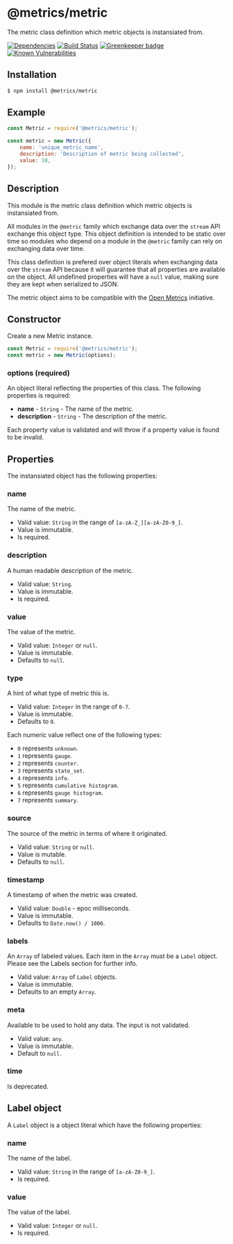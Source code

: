# @metrics/metric

The metric class definition which metric objects is instansiated from.

[![Dependencies](https://img.shields.io/david/metrics-js/metric.svg?style=flat-square)](https://david-dm.org/metrics-js/metric)
[![Build Status](http://img.shields.io/travis/metrics-js/metric/master.svg?style=flat-square)](https://travis-ci.org/metrics-js/metric)
[![Greenkeeper badge](https://badges.greenkeeper.io/metrics-js/metric.svg?style=flat-square)](https://greenkeeper.io/)
[![Known Vulnerabilities](https://snyk.io/test/github/metrics-js/metric/badge.svg?targetFile=package.json&style=flat-square)](https://snyk.io/test/github/metrics-js/metric?targetFile=package.json)

## Installation

```bash
$ npm install @metrics/metric
```

## Example

```js
const Metric = require('@metrics/metric');

const metric = new Metric({
    name: 'unique_metric_name',
    description: 'Description of metric being collected',
    value: 10,
});
```

## Description

This module is the metric class definition which metric objects is instansiated from.

All modules in the `@metric` family which exchange data over the `stream` API exchange
this object type. This object definition is intended to be static over time so modules
who depend on a module in the `@metric` family can rely on exchanging data over time.

This class definition is prefered over object literals when exchanging data over the
`stream` API because it will guarantee that all properties are available on the
object. All undefined properties will have a `null` value, making sure they are kept
when serialized to JSON.

The metric object aims to be compatible with the [Open Metrics](https://github.com/OpenObservability/OpenMetrics)
initiative.

## Constructor

Create a new Metric instance.

  ```js
 const Metric = require('@metrics/metric');
 const metric = new Metric(options);
 ```

### options (required)

An object literal reflecting the properties of this class. The following properties
is required:

 * **name** - `String` - The name of the metric.
 * **description** - `String` - The description of the metric.

Each property value is validated and will throw if a property value is found to be invalid.

## Properties

The instansiated object has the following properties:

### name

The name of the metric.

 * Valid value: `String` in the range of `[a-zA-Z_][a-zA-Z0-9_]`.
 * Value is immutable.
 * Is required.

### description

A human readable description of the metric.

 * Valid value: `String`.
 * Value is immutable.
 * Is required.

### value

The value of the metric.

 * Valid value: `Integer` or `null`.
 * Value is immutable.
 * Defaults to `null`.

### type

A hint of what type of metric this is.

 * Valid value: `Integer` in the range of `0-7`.
 * Value is immutable.
 * Defaults to `0`.

Each numeric value reflect one of the following types:

 * `0` represents `unknown`.
 * `1` represents `gauge`.
 * `2` represents `counter`.
 * `3` represents `state_set`.
 * `4` represents `info`.
 * `5` represents `cumulative histogram`.
 * `6` represents `gauge histogram`.
 * `7` represents `summary`.

### source

The source of the metric in terms of where it originated.

 * Valid value: `String` or `null`.
 * Value is mutable.
 * Defaults to `null`.

### timestamp

A timestamp of when the metric was created.

 * Valid value: `Double` - epoc milliseconds.
 * Value is immutable.
 * Defaults to `Date.now() / 1000`.

### labels

An `Array` of labeled values. Each item in the `Array` must be a
`Label` object. Please see the Labels section for further info.

 * Valid value: `Array` of `Label` objects.
 * Value is immutable.
 * Defaults to an empty `Array`.

### meta

Available to be used to hold any data. The input is not validated.

 * Valid value: `any`.
 * Value is immutable.
 * Default to `null`.

### time

Is deprecated.

## Label object

A `Label` object is a object literal which have the following properties:

### name

The name of the label.

 * Valid value: `String` in the range of `[a-zA-Z0-9_]`.
 * Is required.

### value

The value of the label.

 * Valid value: `Integer` or `null`.
 * Is required.

